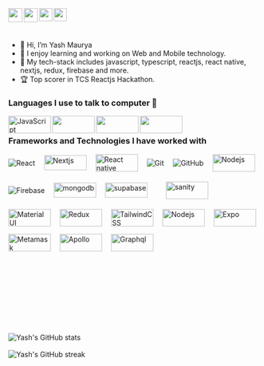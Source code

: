 <a href="https://www.linkedin.com/in/yash-maurya-674030204/" target="_blank">
  <img  align="left" width="28px" src="https://pbs.twimg.com/profile_images/1508518003184349187/1KQYoqPY_400x400.png" />
</a>

<a href="https://twitter.com/YashMaurya_Tech" target="_blank">
  <img  align="left" width="28px" src="https://as1.ftcdn.net/v2/jpg/03/20/88/34/1000_F_320883488_PMmkQget359WtY6foB1xFN3Wcvus6WTM.jpg" />
</a>

<a href="mailto:yash,maurya537468@gmail.com">
  <img align="left" width="26px" src="https://logodownload.org/wp-content/uploads/2018/03/gmail-logo-16.png" />
</a>

<a href="https://linktr.ee/yashmaurya" target="_blank">
  <img align="left" width="26px" src="https://www.computerhope.com/jargon/l/linktree.png" />
</a>

<br>
<br>
<br>

- 👋 Hi, I’m Yash Maurya
- 👀 I enjoy learning and working on Web and Mobile technology.
- 🌱 My tech-stack includes javascript, typescript, reactjs, react native, nextjs, redux, firebase and more.
- 🏆 Top scorer in TCS Reactjs Hackathon.

### Languages I use to talk to computer 🤔

<img align="left" alt="JavaScript" width="85px" height="35" src="https://img.shields.io/badge/javascript%20-%23323330.svg?&style=for-the-badge&logo=javascript&logoColor=%23F7DF1E"/>
<img align="left" width="85px" height="35" src="https://cdn.thenewstack.io/media/2022/01/10b88c68-typescript-logo.png">
<img align="left" width="85px" height="35" src="https://p.kindpng.com/picc/s/23-237381_java-html-language-logo-png-transparent-png.png">
<img align="left" width="85px" height="35" src="https://pixelmechanics.com.sg/wp-content/uploads/2019/04/css.jpg">

<p>&nbsp;</p>

### Frameworks and Technologies I have worked with

<div style="display: flex; flex-wrap: wrap; gap: 15px; align-items: center">
  <img
    align="left"
    alt="React"
    src="https://img.shields.io/badge/react%20-%2320232a.svg?&style=for-the-badge&logo=react&logoColor=%2361DAFB"
  />
  <img
    align="left"
    width="85px"
    height="30"
    alt="Nextjs"
    src="https://d2mk45aasx86xg.cloudfront.net/Top_Features_in_Next_js_13_7f9a32190f.webp"
  />
  <img
    align="left"
    width="85px"
    height="35"
    alt="React native"
    src="https://www.appstud.com/wp-content/uploads/2018/03/React-Native-Titre.png"
  />
  <img
    align="left"
    alt="Git"
    src="https://img.shields.io/badge/git%20-%23F05033.svg?&style=for-the-badge&logo=git&logoColor=white"
  />
  <img
    align="left"
    alt="GitHub"
    src="https://img.shields.io/badge/github%20-%23121011.svg?&style=for-the-badge&logo=github&logoColor=white"
  />
  <img
    align="left"
    width="85px"
    height="35"
    alt="Nodejs"
    src="https://colorlib.com/cdn-cgi/image/width=1600,height=948,fit=crop,quality=80,format=auto,onerror=redirect,metadata=none/wp-content/uploads/sites/2/nodejs-frameworks.png"
  />
  <img
    align="left"
    alt="Firebase"
    src="https://img.shields.io/badge/firebase%20-%23039BE5.svg?&style=for-the-badge&logo=firebase"
  />
  <img
    align="left"
    width="85px"
    height="30"
    alt="mongodb"
    src="https://www.zend.com/sites/default/files/image/2019-09/logo-mongodb.jpg"
  />
  <img
    align="left"
    width="85px"
    height="30"
    alt="supabase"
    src="https://user-images.githubusercontent.com/10214025/93011810-4c45d580-f5cc-11ea-8f83-2ef7b5bb671f.png"
  />

  <p>&nbsp;</p>
  <img
    align="left"
    width="85px"
    height="35"
    alt="sanity"
    src="https://www.pngitem.com/pimgs/m/116-1166936_sanity-io-logo-png-transparent-png.png"
  />
  <img
    align="left"
    width="85px"
    height="35"
    alt="Material UI"
    src="https://res.cloudinary.com/practicaldev/image/fetch/s--0GLg37Wj--/c_limit%2Cf_auto%2Cfl_progressive%2Cq_auto%2Cw_880/https://dev-to-uploads.s3.amazonaws.com/uploads/articles/x99qusomdtlnzm8zizen.png"
  />
  <img
    align="left"
    width="85px"
    height="35"
    alt="Redux"
    src="https://techvccloud.mediacdn.vn/280518386289090560/2022/6/30/redux-la-gi-16565735223341834615076-0-0-337-600-crop-1656573526736911423366.jpg"
  />
  <img
    align="left"
    width="85px"
    height="35"
    alt="TailwindCSS"
    src="https://miro.medium.com/v2/resize:fit:644/1*d7Xs5RnaqcQtKzbNrAOAYA.png"
  />
  <img
    align="left"
    width="85px"
    height="35"
    alt="Nodejs"
    src="https://res.cloudinary.com/practicaldev/image/fetch/s--7mIh228C--/c_imagga_scale,f_auto,fl_progressive,h_720,q_auto,w_1280/https://dev-to-uploads.s3.amazonaws.com/i/w2l9sw1ssdl4vkv3766o.jpeg"
  />
  <img
    align="left"
    width="85px"
    height="35"
    alt="Expo"
    src="https://res.cloudinary.com/practicaldev/image/fetch/s--OK5nAo07--/c_imagga_scale,f_auto,fl_progressive,h_900,q_auto,w_1600/https://dev-to-uploads.s3.amazonaws.com/i/rmqgubejyi0rjkn87moo.png"
  />
  <img
    align="left"
    width="85px"
    height="35"
    alt="Metamask"
    src="https://www.shutterstock.com/image-vector/metamask-block-chain-based-cryptocurrency-260nw-2181637317.jpg"
  />
  <img
    align="left"
    width="85px"
    height="35"
    alt="Apollo"
    src="https://flaviocopes.com/images/apollo/logo.png"
  />
  <img
    align="left"
    width="85px"
    height="35"
    alt="Graphql"
    src="https://graphql.org/img/og-image.png"
  />
</div>

<br><br>
<br><br>
<br><br>
<br><br>

![Yash's GitHub stats](https://github-readme-stats.vercel.app/api?username=YashMaurya9274&&count_private=true&show_icons=true&theme=radical)
<br><br>
![Yash's GitHub streak](https://github-readme-streak-stats.herokuapp.com/?user=YashMaurya9274&theme=blue-green)

<!---
mohitthakkar30/mohitthakkar30 is a ✨ special ✨ repository because its `README.md` (this file) appears on your GitHub profile.
You can click the Preview link to take a look at your changes.
--->
